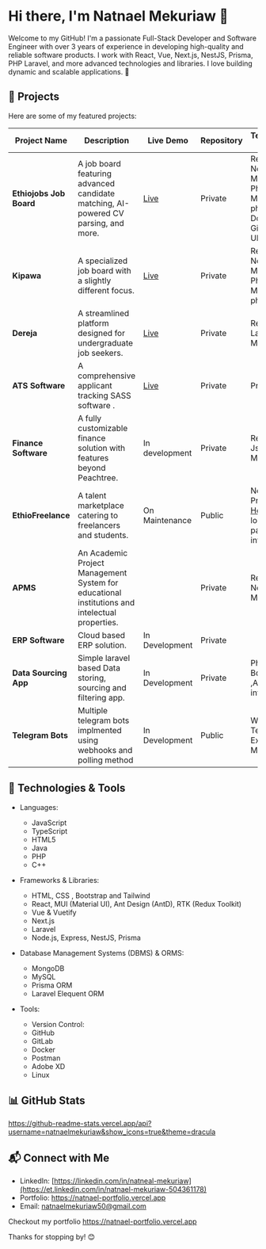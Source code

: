 # Hi there, I'm Natnael Mekuriaw 👋

Welcome to my GitHub! I'm a passionate Full-Stack Developer and Software Engineer with over 3 years of experience in developing high-quality and reliable software products. I work with React, Vue, Next.js, NestJS, Prisma, PHP Laravel, and more advanced technologies and libraries. I love building dynamic and scalable applications. 🚀

## 📌 Projects

Here are some of my featured projects:

| Project Name            | Description                                                                 | Live Demo                                   | Repository      | Technologies & Tools |
|-------------------------|---------------------------------------------------------------------------|---------------------------------------------|----------------|----------------------|
| **Ethiojobs Job Board** | A job board featuring advanced candidate matching, AI-powered CV parsing, and more. | [Live](https://ethiojobs.net) | Private | React, NestJS, Material UI, Php, Laravel, Mysql, phpMyAdmin, Docker, GitLab, Ubuntu linux |
| **Kipawa**             | A specialized job board with a slightly different focus.                  | [Live](https://www.kipawa.io) | Private | React, NestJS, Material UI, Php, Laravel, Mysql, phpMyAdmin, 
| **Dereja**             | A streamlined platform designed for undergraduate job seekers.            | [Live](https://www.dereja.com/) | Private | React, Php Laravel, MongoDB |
| **ATS Software**       | A comprehensive applicant tracking SASS software .                               | [Live](https://ats.ethiojobs.net) | Private | Private | React, NestJS, Material UI, Php, Laravel, Mysql, phpMyAdmin - Docker, GitLab, Ubuntu linux |
| **Finance Software**   | A fully customizable finance solution with features beyond Peachtree.   | In development | Private | React, Nest Js, Prisma, Mysql |
| **EthioFreelance**     | A talent marketplace catering to freelancers and students.               | On Maintenance | Public | Next.js, Prisma, [HelloCash](https://hellocash.money) local payment integration |
| **APMS**               | An Academic Project Management System for educational institutions and intelectual properties.       |   | Private | React, NestJS, MySQL |
| **ERP Software**               | Cloud based ERP solution.       | In Development | Private |
| **Data Sourcing App**               | Simple laravel based Data storing, sourcing and filtering app.       | In Development | Private | PhpLaravel, BootStrap ,AWS integration,  |
| **Telegram Bots**               | Multiple telegram bots implmented using webhooks and polling method  | In Development | Public | Webhooks, TelegraphJs, ExpressJs, Mysql  |

## 🚀 Technologies & Tools


- Languages:

  -  JavaScript
  -  TypeScript
  -  HTML5
  -  Java
  -  PHP
  -  C++

- Frameworks & Libraries:

  -  HTML, CSS , Bootstrap and Tailwind
  -  React, MUI (Material UI), Ant Design (AntD), RTK (Redux Toolkit)
  -  Vue & Vuetify
  -  Next.js
  -  Laravel
  -  Node.js, Express, NestJS, Prisma

- Database Management Systems (DBMS) & ORMS:
  -  MongoDB
  -  MySQL
  -  Prisma ORM
  -  Laravel Elequent ORM

- Tools:
   -  Version Control:
     - GitHub
     - GitLab
   - Docker
   - Postman
   - Adobe XD
   - Linux


## 📊 GitHub Stats
https://github-readme-stats.vercel.app/api?username=natnaelmekuriaw&show_icons=true&theme=dracula


## 📬 Connect with Me

- LinkedIn: [https://linkedin.com/in/natneal-mekuriaw](https://et.linkedin.com/in/natnael-mekuriaw-504361178)
- Portfolio: https://natnael-portfolio.vercel.app
- Email: [natnaelmekuriaw50@gmail.com](mailto\:natnaelmekuriaw50@gmail.com)

Checkout my portfolio https://natnael-portfolio.vercel.app

Thanks for stopping by! 😊

